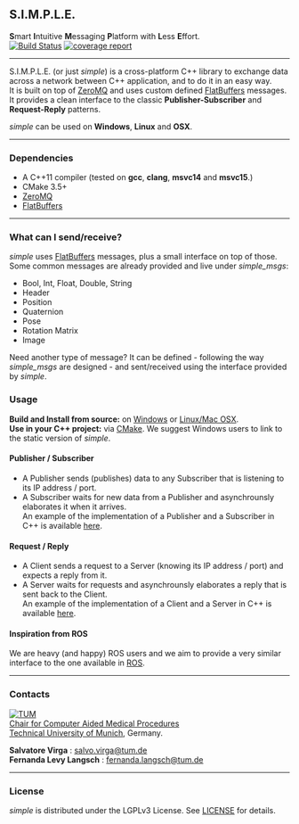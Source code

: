 ## S.I.M.P.L.E.
**S**mart **I**ntuitive **M**essaging **P**latform with **L**ess **E**ffort.         
[![Build Status](https://gitlab.lrz.de/CAMP_IFL/simple/badges/master/build.svg)](https://gitlab.lrz.de/CAMP_IFL/simple/commits/master)
[![coverage report](https://gitlab.lrz.de/CAMP_IFL/simple/badges/devel/coverage.svg)](https://gitlab.lrz.de/CAMP_IFL/simple/commits/devel)
___

S.I.M.P.L.E. (or just *simple*) is a cross-platform C++ library to exchange data across a network between C++ application, and to do it in an easy way.          
It is built on top of [ZeroMQ](https://github.com/zeromq/libzmq) and uses custom defined [FlatBuffers](https://github.com/google/flatbuffers) messages.       
It provides a clean interface to the classic **Publisher-Subscriber** and **Request-Reply** patterns.         

*simple* can be used on **Windows**, **Linux** and **OSX**. 
___
### Dependencies

- A C++11 compiler (tested on **gcc**, **clang**, **msvc14** and **msvc15**.)
- CMake 3.5+
- [ZeroMQ](https://github.com/zeromq/libzmq)
- [FlatBuffers](https://github.com/google/flatbuffers)

___

### What can I send/receive?

*simple* uses [FlatBuffers](https://github.com/google/flatbuffers) messages, plus a small interface on top of those.       
Some common messages are already provided and live under *simple_msgs*:
- Bool, Int, Float, Double, String
- Header
- Position
- Quaternion
- Pose
- Rotation Matrix
- Image

Need another type of message? It can be defined - following the way *simple_msgs* are designed - and sent/received using the interface provided by *simple*.

### Usage

**Build and Install from source:** on [Windows](https://gitlab.lrz.de/CAMP_IFL/simple/wikis/install:-windows) or [Linux/Mac OSX](https://gitlab.lrz.de/CAMP_IFL/simple/wikis/install:-linux).       
**Use in your C++ project:** via [CMake](https://gitlab.lrz.de/CAMP_IFL/simple/wikis/home#cmake). We suggest Windows users to link to the static version of *simple*.     

#### Publisher / Subscriber 
- A Publisher sends (publishes) data to any Subscriber that is listening to its IP address / port.
- A Subscriber waits for new data from a Publisher and asynchrounsly elaborates it when it arrives.      
An example of the implementation of a Publisher and a Subscriber in C++ is available [here](https://gitlab.lrz.de/CAMP_IFL/simple/wikis/example:-pubsub).

#### Request / Reply
- A Client sends a request to a Server (knowing its IP address / port) and expects a reply from it.           
- A Server waits for requests and asynchrounsly elaborates a reply that is sent back to the Client.         
An example of the implementation of a Client and a Server in C++ is available [here](https://gitlab.lrz.de/CAMP_IFL/simple/wikis/example:-reqrep).

#### Inspiration from ROS

We are heavy (and happy) ROS users and we aim to provide a very similar interface to the one available in [ROS](http://www.ros.org/).     
___

### Contacts

[![TUM](http://campar.in.tum.de/files/goeblr/TUM_Web_Logo_blau.png "TUM Logo")](http://tum.de)        
[Chair for Computer Aided Medical Procedures](http://campar.in.tum.de/)        
[Technical University of Munich](www.tum.de), Germany.       

**Salvatore Virga** : [salvo.virga@tum.de][salvo_email]  
**Fernanda Levy Langsch** : [fernanda.langsch@tum.de][fernanda_email]

[salvo_email]: salvo.virga@tum.de
[fernanda_email]: fernanda.langsch@tum.de       
___
### License

*simple* is distributed under the LGPLv3 License. See [LICENSE](LICENSE) for details.